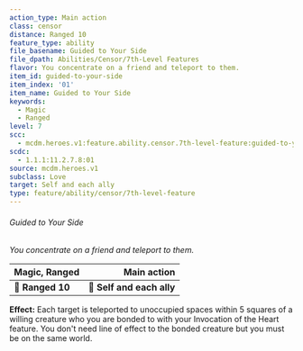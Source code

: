 ```yaml
---
action_type: Main action
class: censor
distance: Ranged 10
feature_type: ability
file_basename: Guided to Your Side
file_dpath: Abilities/Censor/7th-Level Features
flavor: You concentrate on a friend and teleport to them.
item_id: guided-to-your-side
item_index: '01'
item_name: Guided to Your Side
keywords:
  - Magic
  - Ranged
level: 7
scc:
  - mcdm.heroes.v1:feature.ability.censor.7th-level-feature:guided-to-your-side
scdc:
  - 1.1.1:11.2.7.8:01
source: mcdm.heroes.v1
subclass: Love
target: Self and each ally
type: feature/ability/censor/7th-level-feature
---
```


###### Guided to Your Side

*You concentrate on a friend and teleport to them.*

| **Magic, Ranged** |           **Main action** |
| ----------------- | ------------------------: |
| **📏 Ranged 10**  | **🎯 Self and each ally** |

**Effect:** Each target is teleported to unoccupied spaces within 5 squares of a willing creature who you are bonded to with your Invocation of the Heart feature. You don't need line of effect to the bonded creature but you must be on the same world.
